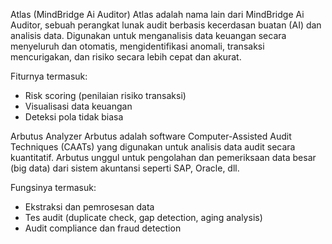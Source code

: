 Atlas (MindBridge Ai Auditor)
Atlas adalah nama lain dari MindBridge Ai Auditor, sebuah perangkat lunak audit berbasis kecerdasan buatan (AI) dan analisis data.
Digunakan untuk menganalisis data keuangan secara menyeluruh dan otomatis, mengidentifikasi anomali, transaksi mencurigakan, dan risiko secara lebih cepat dan akurat.

Fiturnya termasuk:
- Risk scoring (penilaian risiko transaksi)
- Visualisasi data keuangan
- Deteksi pola tidak biasa

Arbutus Analyzer
Arbutus adalah software Computer-Assisted Audit Techniques (CAATs) yang digunakan untuk analisis data audit secara kuantitatif.
Arbutus unggul untuk pengolahan dan pemeriksaan data besar (big data) dari sistem akuntansi seperti SAP, Oracle, dll.

Fungsinya termasuk:
- Ekstraksi dan pemrosesan data
- Tes audit (duplicate check, gap detection, aging analysis)
- Audit compliance dan fraud detection
